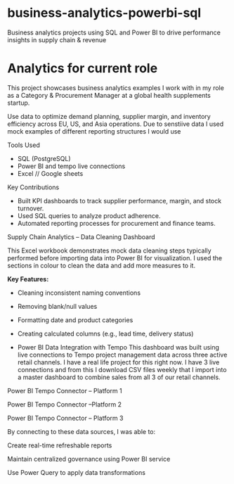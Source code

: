 # business-analytics-powerbi-sql
Business analytics projects using SQL and Power BI to drive performance insights in supply chain & revenue

# Analytics for current role

This project showcases business analytics examples I work with in my role as a Category & Procurement Manager at a global health supplements startup.


Use data to optimize demand planning, supplier margin, and inventory efficiency across EU, US, and Asia operations.  Due to senstiive data I used mock examples of different reporting structures I would use

 Tools Used
- SQL (PostgreSQL)
- Power BI and tempo live connections
- Excel // Google sheets

Key Contributions
- Built KPI dashboards to track supplier performance, margin, and stock turnover.
- Used SQL queries to analyze product adherence.
- Automated reporting processes for procurement and finance teams.



 Supply Chain Analytics – Data Cleaning Dashboard

This Excel workbook demonstrates mock data cleaning steps typically performed before importing data into Power BI for visualization. I used the sections in colour to clean the data and add more measures to it.

**Key Features:**
- Cleaning inconsistent naming conventions
- Removing blank/null values
- Formatting date and product categories
- Creating calculated columns (e.g., lead time, delivery status)

- Power BI Data Integration with Tempo
This dashboard was built using live connections to Tempo project management data across three active retail channels.  I have a real life project for this right now.  I have 3 live connections and from this I download CSV files weekly that I import into a master dashboard to combine sales from all 3 of our retail channels.

Power BI Tempo Connector – Platform 1

Power BI Tempo Connector –Platform 2

Power BI Tempo Connector – Platform 3

By connecting to these data sources, I was able to:

Create real-time refreshable reports

Maintain centralized governance using Power BI service

Use Power Query to apply data transformations










